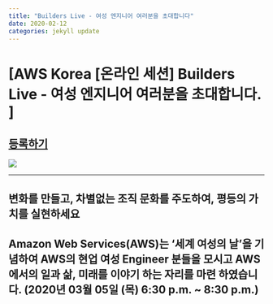 ```yaml
---
title: "Builders Live - 여성 엔지니어 여러분을 초대합니다"
date: 2020-02-12 
categories: jekyll update
---
```

[AWS Korea [온라인 세션] Builders Live - 여성 엔지니어 여러분을 초대합니다. ]
=============

## **[등록하기](https://lnkd.in/fJ-82Wi)**

![](https://media-exp1.licdn.com/dms/document/C511FAQGmNsgwp_6DZA/feedshare-document-pdf-analyzed/0?e=1582005600&v=beta&t=HRwR1hTKsQgWE1AxSRkLkTrnJCxIcBOCsSrbLj8CGgs)

---------------------------------------
변화를 만들고,
차별없는 조직 문화를 주도하여,
평등의 가치를 실현하세요
---------------------------------------
Amazon Web Services(AWS)는 ‘세계 여성의 날’을 기념하여 AWS의 현업 여성 Engineer 분들을 모시고 AWS에서의 일과 삶, 미래를 이야기 하는 자리를 마련 하였습니다. (2020년 03월 05일 (목) 6:30 p.m. ~ 8:30 p.m.)
---------------------------------------
